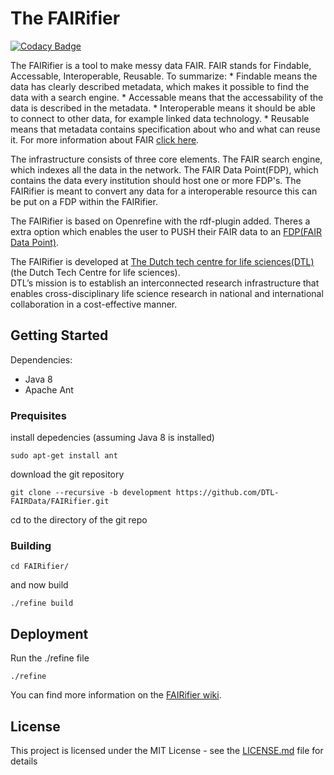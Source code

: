 # The FAIRifier

[![Codacy Badge](https://api.codacy.com/project/badge/Grade/d122f3edbb6e4ebfa8c74c4b219ce3a2)](https://www.codacy.com/app/Shamanou/FAIRifier?utm_source=github.com&amp;utm_medium=referral&amp;utm_content=Shamanou/FAIRifier&amp;utm_campaign=Badge_Grade)

The FAIRifier is a tool to make messy data FAIR.
FAIR stands for Findable, Accessable, Interoperable, Reusable.
To summarize:
	* Findable means the data has clearly described metadata, which makes it possible to find the data with a search engine.
	* Accessable means that the accessability of the data is described in the metadata.
	* Interoperable means it should be able to connect to other data, for example linked data technology.
	* Reusable means that metadata contains specification about who and what can reuse it. 
For more information about FAIR [click here](https://www.dtls.nl/fair-data/).

The infrastructure consists of three core elements. The FAIR search engine, which indexes all the data in the network. 
The FAIR Data Point(FDP), which contains the data every institution should host one or more FDP's. The FAIRifier is meant to convert any data
for a interoperable resource this can be put on a FDP within the FAIRifier.

The FAIRifier is based on Openrefine with the rdf-plugin added. Theres a extra option which enables the user
to PUSH their FAIR data to an [FDP(FAIR Data Point)](https://github.com/DTL-FAIRData/FAIRDataPoint).  

The FAIRifier is developed at [The Dutch tech centre for life sciences(DTL)](https://www.dtls.nl/)(the Dutch Tech Centre for life sciences).  
DTL’s mission is to establish an interconnected research infrastructure that enables cross-disciplinary life science research in national 
and international collaboration in a cost-effective manner.

## Getting Started

Dependencies:
  - Java 8
  - Apache Ant

### Prequisites
install depedencies (assuming Java 8 is installed)

```
sudo apt-get install ant
```

download the git repository
```
git clone --recursive -b development https://github.com/DTL-FAIRData/FAIRifier.git
```
cd to the directory of the git repo

### Building
```
cd FAIRifier/
```
and now build
```
./refine build
```

## Deployment

Run the ./refine file
```
./refine
```

You can find more information on the [FAIRifier wiki](https://github.com/DTL-FAIRData/FAIRifier/wiki).

## License
This project is licensed under the MIT License - see the [LICENSE.md](LICENSE.md) file for details 
